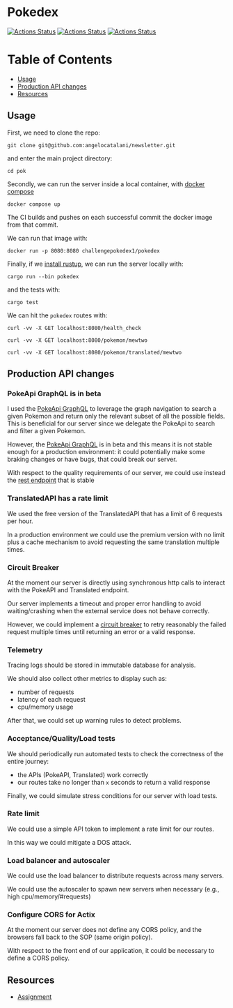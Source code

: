 # Pokedex

[![Actions Status](https://github.com/angelocatalani/pok/actions/workflows/main.yml/badge.svg)](https://github.com/angelocatalani/pok/actions)
[![Actions Status](https://github.com/angelocatalani/pok/actions/workflows/audit.yml/badge.svg)](https://github.com/angelocatalani/pok/actions)
[![Actions Status](https://github.com/angelocatalani/pok/actions/workflows/scheduled_build.yml/badge.svg)](https://github.com/angelocatalani/pok/actions)

# Table of Contents

* [Usage](#usage)
* [Production API changes](#production-api-changes)
* [Resources](#resources)

## Usage

First, we need to clone the repo:

```shell
git clone git@github.com:angelocatalani/newsletter.git
```

and enter the main project directory:

```shell
cd pok
```

Secondly, we can run the server inside a local container, with [docker compose](https://docs.docker.com/get-docker/)

```shell
docker compose up
```

The CI builds and pushes on each successful commit the docker image from that commit.

We can run that image with:

```shell
docker run -p 8080:8080 challengepokedex1/pokedex
```

Finally, if we [install rustup](https://www.rust-lang.org/tools/install), we can run the server locally with:

```shell
cargo run --bin pokedex
```

and the tests with:

```shell
cargo test
```

We can hit the `pokedex` routes with:

 ```shell
curl -vv -X GET localhost:8080/health_check
```

 ```shell
curl -vv -X GET localhost:8080/pokemon/mewtwo
```

 ```shell
curl -vv -X GET localhost:8080/pokemon/translated/mewtwo
```

## Production API changes

### PokeApi GraphQL is in beta

I used the [PokeApi GraphQL](https://pokeapi.co/docs/graphql) to leverage the graph navigation to search a given Pokemon
and return only the relevant subset of all the possible fields. This is beneficial for our server since we delegate the
PokeApi to search and filter a given Pokemon.

However, the [PokeApi GraphQL](https://pokeapi.co/docs/graphql) is in beta and this means it is not stable enough for a
production environment: it could potentially make some braking changes or have bugs, that could break our server.

With respect to the quality requirements of our server, we could use instead
the [rest endpoint](https://pokeapi.co/docs/v2) that is stable

### TranslatedAPI has a rate limit

We used the free version of the TranslatedAPI that has a limit of 6 requests per hour.

In a production environment we could use the premium version with no limit plus a cache mechanism to avoid requesting
the same translation multiple times.

### Circuit Breaker

At the moment our server is directly using synchronous http calls to interact with the PokeAPI and Translated endpoint.

Our server implements a timeout and proper error handling to avoid waiting/crashing when the external service does not
behave correctly.

However, we could implement a [circuit breaker](https://martinfowler.com/bliki/CircuitBreaker.html)
to retry reasonably the failed request multiple times until returning an error or a valid response.

### Telemetry

Tracing logs should be stored in immutable database for analysis.

We should also collect other metrics to display such as:

- number of requests
- latency of each request
- cpu/memory usage

After that, we could set up warning rules to detect problems.

### Acceptance/Quality/Load tests

We should periodically run automated tests to check the correctness of the entire journey:

- the APIs (PokeAPI, Translated) work correctly
- our routes take no longer than `x` seconds to return a valid response

Finally, we could simulate stress conditions for our server with load tests.

### Rate limit

We could use a simple API token to implement a rate limit for our routes.

In this way we could mitigate a DOS attack.

### Load balancer and autoscaler

We could use the load balancer to distribute requests across many servers.

We could use the autoscaler to spawn new servers when necessary (e.g., high cpu/memory/#requests)

### Configure CORS for Actix

At the moment our server does not define any CORS policy, and the browsers fall back to the SOP (same origin policy).

With respect to the front end of our application, it could be necessary to define a CORS policy.

## Resources

- [Assignment](https://docs.google.com/document/d/1P5i5AdnnJ7jTpxBJ6vrNGz-yGIT3zl68a94YZKuQovg/edit#)








